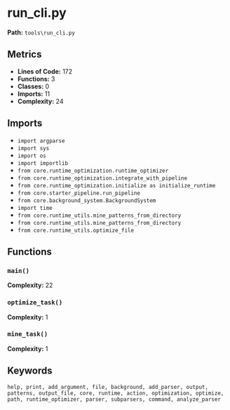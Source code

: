 # run_cli.py

**Path:** `tools\run_cli.py`

## Metrics

- **Lines of Code:** 172
- **Functions:** 3
- **Classes:** 0
- **Imports:** 11
- **Complexity:** 24

## Imports

- `import argparse`
- `import sys`
- `import os`
- `import importlib`
- `from core.runtime_optimization.runtime_optimizer`
- `from core.runtime_optimization.integrate_with_pipeline`
- `from core.runtime_optimization.initialize as initialize_runtime`
- `from core.starter_pipeline.run_pipeline`
- `from core.background_system.BackgroundSystem`
- `import time`
- `from core.runtime_utils.mine_patterns_from_directory`
- `from core.runtime_utils.mine_patterns_from_directory`
- `from core.runtime_utils.optimize_file`

## Functions

### `main()`

**Complexity:** 22

### `optimize_task()`

**Complexity:** 1

### `mine_task()`

**Complexity:** 1

## Keywords

`help, print, add_argument, file, background, add_parser, output, patterns, output_file, core, runtime, action, optimization, optimize, path, runtime_optimizer, parser, subparsers, command, analyze_parser`

